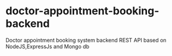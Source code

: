 # doctor-appointment-booking-backend
Doctor appointment booking system backend REST API based on NodeJS,ExpressJs and Mongo db
